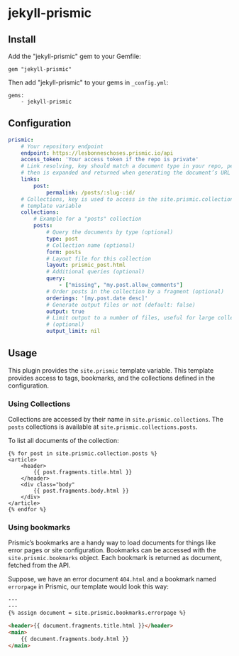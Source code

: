# jekyll-prismic

## Install

Add the "jekyll-prismic" gem to your Gemfile:

```
gem "jekyll-prismic"
```

Then add "jekyll-prismic" to your gems in `_config.yml`:

```
gems:
    - jekyll-prismic
```

## Configuration

```yaml
prismic:
    # Your repository endpoint
    endpoint: https://lesbonneschoses.prismic.io/api
    access_token: 'Your access token if the repo is private'
    # Link resolving, key should match a document type in your repo, permalink
    # then is expanded and returned when generating the document’s URL
    links:
        post:
            permalink: /posts/:slug-:id/
    # Collections, key is used to access in the site.prismic.collections
    # template variable
    collections:
        # Example for a "posts" collection
        posts:
            # Query the documents by type (optional)
            type: post
            # Collection name (optional)
            form: posts
            # Layout file for this collection
            layout: prismic_post.html
            # Additional queries (optional)
            query:
                - ["missing", "my.post.allow_comments"]
            # Order posts in the collection by a fragment (optional)
            orderings: '[my.post.date desc]'
            # Generate output files or not (default: false)
            output: true
            # Limit output to a number of files, useful for large collections
            # (optional)
            output_limit: nil
```

## Usage

This plugin provides the `site.prismic` template variable. This template provides access to tags, bookmarks, and the collections defined in the configuration.

### Using Collections

Collections are accessed by their name in `site.prismic.collections`. The `posts` collections is available at `site.prismic.collections.posts`.

To list all documents of the collection:

```
{% for post in site.prismic.collection.posts %}
<article>
    <header>
        {{ post.fragments.title.html }}
    </header>
    <div class="body"
        {{ post.fragments.body.html }}
    </div>
</article>
{% endfor %}
```

### Using bookmarks

Prismic’s bookmarks are a handy way to load documents for things like error pages or site configuration. Bookmarks can be accessed with the `site.prismic.bookmarks` object. Each bookmark is returned as document, fetched from the API.

Suppose, we have an error document `404.html` and a bookmark named `errorpage` in Prismic, our template would look this way:

```html
---
---
{% assign document = site.prismic.bookmarks.errorpage %}

<header>{{ document.fragments.title.html }}</header>
<main>
    {{ document.fragments.body.html }}
</main>
```
